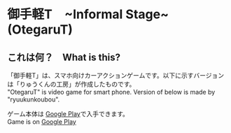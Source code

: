 # 御手軽T　\~Informal Stage\~ (OtegaruT)

## これは何？　What is this?
「御手軽T」は、スマホ向けカーアクションゲームです。以下に示すバージョンは「りゅうくんの工房」が作成したものです。<br>
"OtegaruT" is video game for smart phone. Version of below is made by "ryuukunkoubou".

ゲーム本体は [Google Play](https://play.google.com/store/apps/details?id=com.ryuukunkoubou.touge)で入手できます。<br>
Game is on [Google Play](https://play.google.com/store/apps/details?id=com.ryuukunkoubou.touge)

